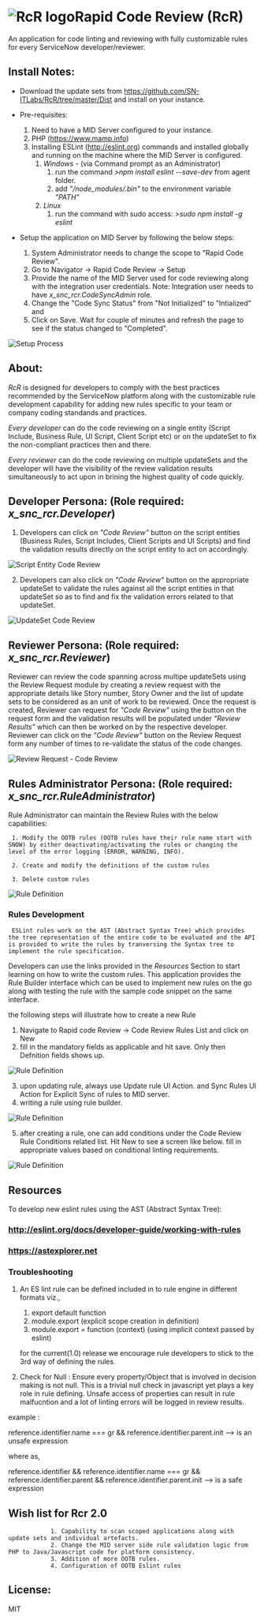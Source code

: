# ![RcR logo](Readme-assets/RcR-Logo.png)Rapid Code Review (RcR)

An application for code linting and reviewing with fully customizable rules for every ServiceNow developer/reviewer.

## Install Notes:

* Download the update sets from https://github.com/SN-ITLabs/RcR/tree/master/Dist and install on your instance.
* Pre-requisites: 
     1. Need to have a MID Server configured to your instance. 
     2. PHP (https://www.mamp.info) 
     3. Installing ESLint (http://eslint.org) commands and installed globally and running on the machine where the MID Server is configured.
          1. *Windows* - (via Command prompt as an Administrator)
               1. run the command  *>npm install eslint --save-dev* from agent folder.
               2. add *"<Agent folder>/node_modules/.bin"* to the environment variable *"PATH"*
          2. *Linux*
               1. run the command with sudo access: *>sudo npm install -g eslint*
               
* Setup the application on MID Server by following the below steps:
     1. System Administrator needs to change the scope to "Rapid Code Review". 
     2. Go to Navigator -> Rapid Code Review -> Setup
     3. Provide the name of the MID Server used for code reviewing along with the integration user credentials. 
     Note: Integration user needs to have *x_snc_rcr.CodeSyncAdmin* role.
     4. Change the "Code Sync Status" from "Not Initialized" to "Intialized" and
     5. Click on Save. Wait for couple of minutes and refresh the page to see if the status changed to "Completed".
     
     
 ![Setup Process](Readme-assets/Setup-process.png)
 
## About:

*RcR* is designed for developers to comply with the best practices recommended by the ServiceNow platform along with the customizable rule development capability for adding new rules specific to your team or company coding standands and practices.

*Every developer* can do the code reviewing on a single entity (Script Include, Business Rule, UI Script, Client Script etc) or on the updateSet to fix the non-compliant practices then and there. 

*Every reviewer* can do the code reviewing on multiple updateSets and the developer will have the visibility of the review validation results simultaneously to act upon in brining the highest quality of code quickly.

## Developer Persona: (Role required: *x_snc_rcr.Developer*)

1. Developers can click on *"Code Review"* button on the script entities (Business Rules, Script Includes, Client Scripts and UI Scripts) and find the validation results directly on the script entity to act on accordingly.

 ![Script Entity Code Review](Readme-assets/ScriptEntity-CodeReview.png)
 
2. Developers can also click on *"Code Review"* button on the appropriate updateSet to validate the rules against all the script entities in that updateSet so as to find and fix the validation errors related to that updateSet.

 ![UpdateSet Code Review](Readme-assets/UpdateSet-CodeReview.png)
 
## Reviewer Persona: (Role required: *x_snc_rcr.Reviewer*)

Reviewer can review the code spanning across multipe updateSets using the Review Request module by creating a review request with the appropriate details like Story number, Story Owner and the list of update sets to be considered as an unit of work to be reviewed. Once the request is created, Reviewer can request for *"Code Review"* using the button on the request form and the validation results will be populated under *"Review Results"* which can then be worked on by the respective developer. Reviewer can click on the *"Code Review"* button on the Review Request form any number of times to re-validate the status of the code changes.

 ![Review Request - Code Review](Readme-assets/Review-Request.png)
 
## Rules Administrator Persona: (Role required: *x_snc_rcr.RuleAdministrator*)

Rule Administrator can maintain the Review Rules with the below capabilities:

     1. Modify the OOTB rules (OOTB rules have their rule name start with SNOW) by either deactivating/activating the rules or changing the level of the error logging (ERROR, WARNING, INFO).
     
     2. Create and modify the definitions of the custom rules
     
     3. Delete custom rules
     
![Rule Definition](Readme-assets/Rule.png)
     
     
### Rules Development

     ESLint rules work on the AST (Abstract Syntax Tree) which provides the tree representation of the entire code to be evaluated and the API is provided to write the rules by tranversing the Syntax tree to implement the rule specification.
Developers can use the links provided in the *Resources* Section to start learning on how to write the custom rules.
This application provides the Rule Builder interface which can be used to implement new rules on the go along with testing the rule with the sample code snippet on the same interface. 

the following steps will illustrate how to create a new Rule

1. Navigate to Rapid code Review -> Code Review Rules List and click on New
2. fill in the mandatory fields as applicable and hit save. Only then Defnition fields shows up.

![Rule Definition](Readme-assets/NewRule1.png)

3. upon updating rule, always use Update rule UI Action. and Sync Rules UI Action for Explicit Sync of rules to MID server.
4. writing a rule using rule builder.

![Rule Definition](Readme-assets/RuleBuilder.png)

5. after creating a rule, one can add conditions under the Code Review Rule Conditions related list. Hit New to see a screen like below.
fill in appropriate values based on conditional linting requirements.

![Rule Definition](Readme-assets/ConditionRule.png)


## Resources

To develop new eslint rules using the AST (Abstract Syntax Tree):
### http://eslint.org/docs/developer-guide/working-with-rules
### https://astexplorer.net

### Troubleshooting
1. An ES lint rule can be defined included in to rule engine in different formats viz.,
     1. export default function
     2. module.export (explicit scope creation in definition)
     3. module.export = function (context) (using implicit context passed by eslint)
     
     for the current(1.0) release we encourage rule developers to stick to the 3rd way of defining the rules.
2. Check for Null : Ensure every property/Object that is involved in decision making is not null. This is a trivial null check in javascript yet plays a key role in rule defining. Unsafe access of properties can result in rule malfucntion and a lot of linting errors will be logged in review results.

 example : 
 
 reference.identifier.name === gr && reference.identifier.parent.init  --> is an unsafe expression
   
  where as,
   
 reference.identifier && reference.identifier.name === gr && reference.identifier.parent && reference.identifier.parent.init --> is a safe expression
     

## Wish list for Rcr 2.0

                1. Capability to scan scoped applications along with update sets and individual artefacts.
                2. Change the MID server side rule validation logic from PHP to Java/Javascript code for platform consistency.
                3. Addition of more OOTB rules.
                4. Configuration of OOTB Eslint rules

## License:

MIT
